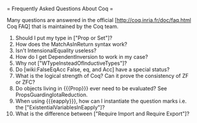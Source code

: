 = Frequently Asked Questions About Coq =

Many questions are answered in the official [http://coq.inria.fr/doc/faq.html Coq FAQ] that is maintained by the Coq team.
 
 1. Should I put my type in ["Prop or Set"]?
 1. How does the MatchAsInReturn syntax work?
 1. Isn't IntensionalEquality useless?
 1. How do I get DependentInversion to work in my case?
 1. Why not ["WTypeInsteadOfInductiveTypes"]?
 1. Do [wiki:FalseEqAcc False, eq, and Acc] have a special status?
 1. What is the logical strength of Coq?  Can it prove the consistency of ZF or ZFC?
 1. Do objects living in {{{Prop}}} ever need to be evaluated?  See PropsGuardingIotaReduction.
 1. When using {{{eapply}}}, how can I instantiate the question marks i.e. the ["ExistentialVariablesInEapply"]?
 1. What is the difference between ["Require Import and Require Export"]?
